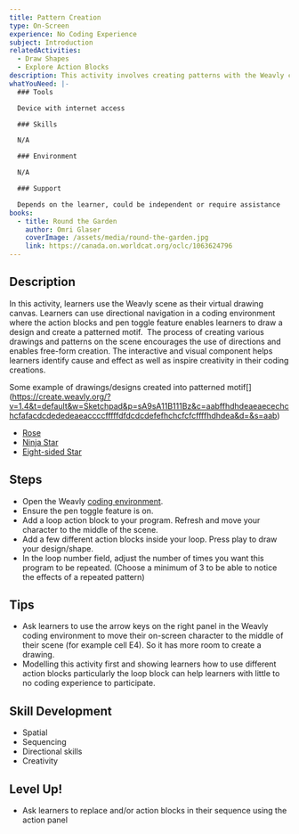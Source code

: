 ```yaml
---
title: Pattern Creation
type: On-Screen
experience: No Coding Experience
subject: Introduction
relatedActivities:
  - Draw Shapes
  - Explore Action Blocks
description: This activity involves creating patterns with the Weavly coding environment.
whatYouNeed: |-
  ### Tools

  Device with internet access

  ### Skills

  N/A

  ### Environment

  N/A

  ### Support

  Depends on the learner, could be independent or require assistance
books:
  - title: Round the Garden
    author: Omri Glaser
    coverImage: /assets/media/round-the-garden.jpg
    link: https://canada.on.worldcat.org/oclc/1063624796
---
```

## Description

In this activity, learners use the Weavly scene as their virtual drawing canvas. Learners can use directional navigation in a coding environment where the action blocks and pen toggle feature enables learners to draw a design and create a patterned motif.  The process of creating various drawings and patterns on the scene encourages the use of directions and enables free-form creation. The interactive and visual component helps learners identify cause and effect as well as inspire creativity in their coding creations.

Some example of drawings/designs created into patterned motif[[](https://create.weavly.org/?v=1.4&t=default&w=Sketchpad&p=sA9sA11B111Bz&c=aabffhdhdeaeaecechchcfafacdcdededeaeaccccfffffdfdcdcdefefhchcfcfcffffhdhdea&d=&s=aab)](https://create.weavly.org/?v=1.4&t=default&w=Sketchpad&p=sA9sA11B111Bz&c=aabffhdhdeaeaecechchcfafacdcdededeaeaccccfffffdfdcdcdefefhchcfcfcffffhdhdea&d=&s=aab)

* [Rose](https://create.weavly.org/?v=1.4&t=default&w=Sketchpad&p=sA9sA11B111Bz&c=aabffhdhdeaeaecechchcfafacdcdededeaeaccccfffffdfdcdcdefefhchcfcfcffffhdhdea&d=&s=aab)
* [](https://develop-0-5--c2lc-build.netlify.app/?v=0.5&p=A3D2A233&c=agd00cCcCaAaAaaaaddddbbbb0b0bCeCeAcAcAaAaDBDBB0B000)[Ninja Star](https://create.weavly.org/?v=1.4&t=default&w=Sketchpad&p=sA4sA11BB1A11z&c=abbfdhbgcgegeighfffffdhegeeeeccddfd&d=&s=abb)
* [](https://develop-0-5--c2lc-build.netlify.app/?v=0.5&p=A3b3&c=f0ccCf0f0i0i0iciclflfiiiiililflflcoco0l0lClClCiCiFfFfCcCcC0C00000cCcCf0)[Eight-sided Star](https://create.weavly.org/?v=1.4&t=default&w=Sketchpad&p=sA8sA1b1z&c=abbecfbfbgcgchchchdhdieiehfhfhghgggggfhfhegegdgdgdfdfcecedddddcdcec&d=&s=abb)

## Steps

* Open the Weavly [coding environment](https://create.weavly.org/?v=1.4&t=default&w=Sketchpad&p=&c=abb&d=&s=abb). 
* Ensure the pen toggle feature is on.
*   Add a loop action block to your program. Refresh and move your character to the middle of the scene. 
*   Add a few different action blocks inside your loop. Press play to draw your design/shape.
*   In the loop number field, adjust the number of times you want this program to be repeated. (Choose a minimum of 3 to be able to notice the effects of a repeated pattern)

## Tips

* Ask learners to use the arrow keys on the right panel in the Weavly coding environment to move their on-screen character to the middle of their scene (for example cell E4). So it has more room to create a drawing. 
* Modelling this activity first and showing learners how to use different action blocks particularly the loop block can help learners with little to no coding experience to participate.

## Skill Development

* Spatial
* Sequencing
* Directional skills
* Creativity

## Level Up!

* Ask learners to replace and/or action blocks in their sequence using the action panel